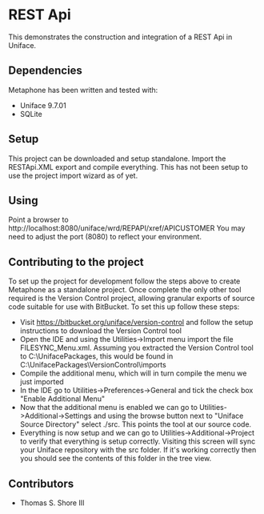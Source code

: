 # REST Api #

This demonstrates the construction and integration of a REST Api in Uniface.

## Dependencies ##

Metaphone has been written and tested with:

 * Uniface 9.7.01
 * SQLite
  
## Setup ##

This project can be downloaded and setup standalone. Import the RESTApi.XML export and compile everything.
This has not been setup to use the project import wizard as of yet.


## Using ##

Point a browser to http://localhost:8080/uniface/wrd/REPAPI/xref/APICUSTOMER
You may need to adjust the port (8080) to reflect your environment.

## Contributing to the project ##

To set up the project for development follow the steps above to create Metaphone as a standalone project. Once complete the only other tool required is the Version Control project, allowing granular exports of source code suitable for use with BitBucket. To set this up follow these steps:

 * Visit https://bitbucket.org/uniface/version-control and follow the setup instructions to download the Version Control tool
 * Open the IDE and using the Utilities->Import menu import the file FILESYNC_Menu.xml. Assuming you extracted the Version Control tool to C:\\UnifacePackages, this would be found in C:\\UnifacePackages\\VersionControl\\imports
 * Compile the additional menu, which will in turn compile the menu we just imported
 * In the IDE go to Utilities->Preferences->General and tick the check box "Enable Additional Menu"
 * Now that the additional menu is enabled we can go to Utilities->Additional->Settings and using the browse button next to "Uniface Source Directory" select ./src. This points the tool at our source code.
 * Everything is now setup and we can go to Utilities->Additional->Project to verify that everything is setup correctly. Visiting this screen will sync your Uniface repository with the src folder. If it's working correctly then you should see the contents of this folder in the tree view.

## Contributors ##
* Thomas S. Shore III
